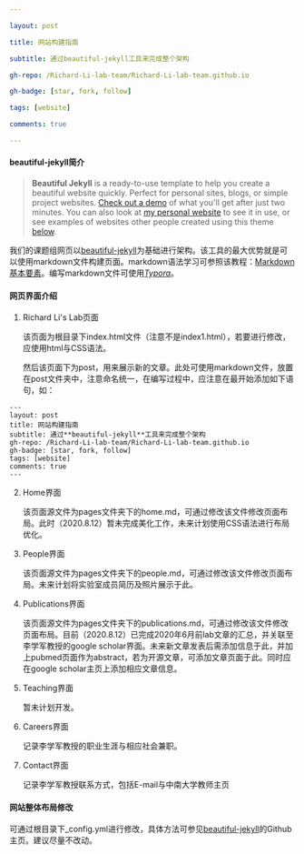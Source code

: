 ```yaml
---

layout: post

title: 网站构建指南

subtitle: 通过beautiful-jekyll工具来完成整个架构

gh-repo: /Richard-Li-lab-team/Richard-Li-lab-team.github.io

gh-badge: [star, fork, follow]

tags: [website]

comments: true

---
```


#### **beautiful-jekyll**简介

> **Beautiful Jekyll** is a ready-to-use template to help you create a beautiful website quickly. Perfect for personal sites, blogs, or simple project websites. [Check out a demo](https://beautifuljekyll.com/) of what you'll get after just two minutes. You can also look at [my personal website](https://deanattali.com/) to see it in use, or see examples of websites other people created using this theme [below](https://github.com/daattali/beautiful-jekyll#showcased-users-success-stories).



我们的课题组网页以[beautiful-jekyll](https://github.com/daattali/beautiful-jekyll)为基础进行架构。该工具的最大优势就是可以使用markdown文件构建页面。markdown语法学习可参照该教程：[Markdown 基本要素](https://shd101wyy.github.io/markdown-preview-enhanced/#/zh-cn/markdown-basics?id=markdown-基本要素)。编写markdown文件可使用[*Typora*](https://www.typora.io/)。



#### 网页界面介绍

1. Richard Li's Lab页面

   该页面为根目录下index.html文件（注意不是index1.html），若要进行修改，应使用html与CSS语法。

   然后该页面下为post，用来展示新的文章。此处可使用markdown文件，放置在post文件夹中，注意命名统一，在编写过程中，应注意在最开始添加如下语句，如：

```
---
layout: post
title: 网站构建指南
subtitle: 通过**beautiful-jekyll**工具来完成整个架构
gh-repo: /Richard-Li-lab-team/Richard-Li-lab-team.github.io
gh-badge: [star, fork, follow]
tags: [website]
comments: true
---
```

2. Home界面

   该页面源文件为pages文件夹下的home.md，可通过修改该文件修改页面布局。此时（2020.8.12）暂未完成美化工作，未来计划使用CSS语法进行布局优化。

3. People界面

   该页面源文件为pages文件夹下的people.md，可通过修改该文件修改页面布局。未来计划将实验室成员简历及照片展示于此。

4. Publications界面

   该页面源文件为pages文件夹下的publications.md，可通过修改该文件修改页面布局。目前（2020.8.12）已完成2020年6月前lab文章的汇总，并关联至李学军教授的google scholar界面。未来新文章发表后需添加信息于此，并加上pubmed页面作为abstract，若为开源文章，可添加文章页面于此。同时应在google scholar主页上添加相应文章信息。

5. Teaching界面

   暂未计划开发。

6. Careers界面

   记录李学军教授的职业生涯与相应社会兼职。

7. Contact界面

   记录李学军教授联系方式，包括E-mail与中南大学教师主页

#### 网站整体布局修改

可通过根目录下_config.yml进行修改，具体方法可参见[beautiful-jekyll](https://github.com/daattali/beautiful-jekyll)的Github主页。建议尽量不改动。

